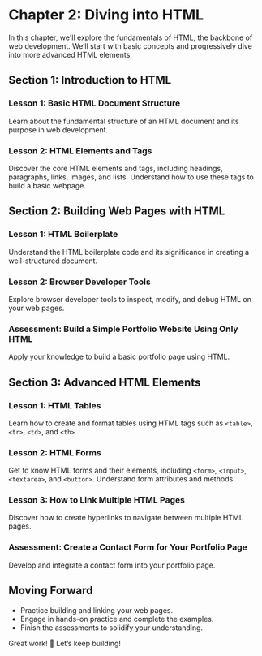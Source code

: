 # **Chapter 2: Diving into HTML**

In this chapter, we'll explore the fundamentals of HTML, the backbone of web development. We’ll start with basic concepts and progressively dive into more advanced HTML elements.

## **Section 1: Introduction to HTML**

### **Lesson 1: Basic HTML Document Structure**
Learn about the fundamental structure of an HTML document and its purpose in web development.

### **Lesson 2: HTML Elements and Tags**
Discover the core HTML elements and tags, including headings, paragraphs, links, images, and lists. Understand how to use these tags to build a basic webpage.

## **Section 2: Building Web Pages with HTML**

### **Lesson 1: HTML Boilerplate**
Understand the HTML boilerplate code and its significance in creating a well-structured document.

### **Lesson 2: Browser Developer Tools**
Explore browser developer tools to inspect, modify, and debug HTML on your web pages.

### **Assessment: Build a Simple Portfolio Website Using Only HTML**
Apply your knowledge to build a basic portfolio page using HTML.

## **Section 3: Advanced HTML Elements**

### **Lesson 1: HTML Tables**
Learn how to create and format tables using HTML tags such as `<table>`, `<tr>`, `<td>`, and `<th>`.

### **Lesson 2: HTML Forms**
Get to know HTML forms and their elements, including `<form>`, `<input>`, `<textarea>`, and `<button>`. Understand form attributes and methods.

### **Lesson 3: How to Link Multiple HTML Pages**
Discover how to create hyperlinks to navigate between multiple HTML pages.

### **Assessment: Create a Contact Form for Your Portfolio Page**
Develop and integrate a contact form into your portfolio page.

## **Moving Forward**

- Practice building and linking your web pages.
- Engage in hands-on practice and complete the examples.
- Finish the assessments to solidify your understanding.

Great work! 🚀 Let’s keep building!


<!--stackedit_data:
eyJoaXN0b3J5IjpbLTM3MTcyMDMwMF19
-->